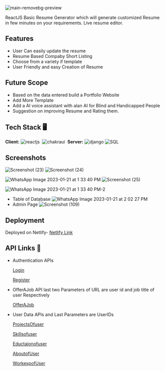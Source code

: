 ![main-removebg-preview](https://user-images.githubusercontent.com/97653340/213859431-eb9a28a5-6d39-4d92-87f7-a25143c4cb6a.jpg)

ReactJS Basic Resume Generator which will generate customized Resume in few minutes on your requirements.
Live resume editor.



## Features

- User Can easily update the resume
- Resume Based Compaby Short Listing
- Choose from a variety if template
- User Friendly and easy Creation of Resume

## Future Scope
- Based on the data entered build a Portfolio Website
- Add More Template
- Add a AI voice assistant with alan AI for Blind and Handicapped People
- Suggestion on improving Resume and Rating them.


## Tech Stack 🖥️

**Client:** 
![reactjs](https://img.shields.io/badge/React-20232A?style=for-the-badge&logo=react&logoColor=61DAFB)&nbsp;
![chakraui](https://img.shields.io/badge/Chakra--UI-319795?style=for-the-badge&logo=chakra-ui&logoColor=white)&nbsp;
**Server:**
![django](https://img.shields.io/badge/Django-DjangoRest%20FrameWork-green)
![SQL](https://img.shields.io/badge/SQL-Postgresql-green)

## Screenshots
![Screenshot (23)](https://user-images.githubusercontent.com/104566386/213869495-9b94e018-fc0b-42ee-88b8-97e4d118877f.png)
![Screenshot (24)](https://user-images.githubusercontent.com/104566386/213869534-dabb74d0-e44b-4818-af0a-a4dc74910aa7.png)



![WhatsApp Image 2023-01-21 at 1 33 40 PM](https://user-images.githubusercontent.com/97653340/213857450-126b556e-c461-48d6-9e75-e911a34e6b97.jpeg)
![Screenshot (25)](https://user-images.githubusercontent.com/104566386/213869972-9dc28e4c-a5c8-4aa6-9ecd-ec7f2e33afdc.png)


![WhatsApp Image 2023-01-21 at 1 33 40 PM-2](https://user-images.githubusercontent.com/97653340/213858205-c954f067-1468-450b-ab21-163f4c628286.jpeg)

- Table of Database 
![WhatsApp Image 2023-01-21 at 2 02 27 PM](https://user-images.githubusercontent.com/97653340/213859037-49f09250-0f24-421a-a556-578706c99f70.jpeg)
- Admin Page
![Screenshot (109)](https://user-images.githubusercontent.com/104566386/213868865-cb3b6ef4-bc90-4cba-91b9-58b9fed4ad0f.png)



## Deployment



 Deployed on Netlify-
 [Netlify Link](https://fluffy-gecko-7731ee.netlify.app)


## API Links 🔗

- Authentication APIs

  [Login](https://web-production-5470.up.railway.app/accounts/login/)

  [Register](https://web-production-5470.up.railway.app/accounts/register/)

- OfferAJob API last two Parameters of URL are user id and job title of user Respectively
 
  [OfferAJob](https://web-production-5470.up.railway.app/info_details/company_user/1/Backend%20Developer)

- User Data APIs and Last Parameters are UserIDs

  [ProjectsOfuser](https://web-production-5470.up.railway.app/info_details/project/1)

  [Skillsofuser](https://web-production-5470.up.railway.app/info_details/skill/1)

  [Eductaionofuser](https://web-production-5470.up.railway.app/info_details/education/1)

  [AboutofUser](https://web-production-5470.up.railway.app/info_details/about/1)

  [WorkexpofUser](https://web-production-5470.up.railway.app/info_details/work/1)





